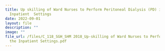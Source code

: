 ```yaml
---
title: Up skilling of Ward Nurses to Perform Peritoneal Dialysis (PD) in the
  Inpatient  Settings
date: 2022-09-01
layout: file
description: ""
image: ""
file_url: /files/C_118_SGH_SHM 2018_Up-skilling of Ward Nurses to Perform PD in
  the Inpatient Settings.pdf
---
```

